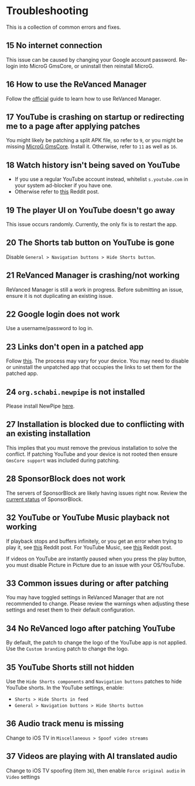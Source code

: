 # Troubleshooting

This is a collection of common errors and fixes.

## 15 No internet connection

This issue can be caused by changing your Google account password. Re-login into MicroG GmsCore, or uninstall then reinstall MicroG.

## 16 How to use the ReVanced Manager

Follow the [official](https://github.com/revanced/revanced-manager/tree/main/docs) guide to learn how to use ReVanced Manager.

## 17 YouTube is crashing on startup or redirecting me to a page after applying patches

You might likely be patching a split APK file, so refer to `9`, or you might be missing [MicroG GmsCore](https://github.com/revanced/GmsCore/releases/latest). Install it. Otherwise, refer to `11` as well as `16`.

## 18 Watch history isn't being saved on YouTube

- If you use a regular YouTube account instead, whitelist `s.youtube.com` in your system ad-blocker if you have one.
- Otherwise refer to [this](https://www.reddit.com/r/revancedapp/comments/1fk5dph/spoofing_fixes_for_youtube/) Reddit post.

## 19 The player UI on YouTube doesn't go away

This issue occurs randomly. Currently, the only fix is to restart the app.

## 20 The Shorts tab button on YouTube is gone

Disable `General > Navigation buttons > Hide Shorts button`.

## 21 ReVanced Manager is crashing/not working

ReVanced Manager is still a work in progress. Before submitting an issue, ensure it is not duplicating an existing issue.

## 22 Google login does not work

Use a username/password to log in.

## 23 Links don't open in a patched app

Follow [this](https://support.google.com/pixelphone/answer/6271667). The process may vary for your device. You may need to disable or uninstall the unpatched app that occupies the links to set them for the patched app.

## 24 `org.schabi.newpipe` is not installed

Please install NewPipe [here](https://newpipe.net/#download).

## 27 Installation is blocked due to conflicting with an existing installation

This implies that you must remove the previous installation to solve the conflict.  If patching YouTube and your device is not rooted then ensure `GmsCore support` was included during patching.

## 28 SponsorBlock does not work

The servers of SponsorBlock are likely having issues right now. Review the [current status](https://status.sponsor.ajay.app/) of SponsorBlock.

## 32 YouTube or YouTube Music playback not working

If playback stops and buffers infinitely, or you get an error when trying to play it, see [this](https://www.reddit.com/r/revancedapp/comments/1fk5dph/spoofing_fixes_for_youtube/) Reddit post.
For YouTube Music, see [this](https://www.reddit.com/r/revancedapp/comments/1hfr6ne/youtube_music_playback_issues_fixed/) Reddit post.

If videos on YouTube are instantly paused when you press the play button, you must disable Picture in Picture due to an issue with your OS/YouTube.

## 33 Common issues during or after patching

You may have toggled settings in ReVanced Manager that are not recommended to change. Please review the warnings when adjusting these settings and reset them to their default configuration.

## 34 No ReVanced logo after patching YouTube

By default, the patch to change the logo of the YouTube app is not applied. Use the `Custom branding` patch to change the logo.

## 35 YouTube Shorts still not hidden

Use the `Hide Shorts components` and `Navigation buttons` patches to hide YouTube shorts. In the YouTube settings, enable:

- `Shorts > Hide Shorts in feed`
- `General > Navigation buttons > Hide Shorts button`

## 36 Audio track menu is missing

Change to iOS TV in `Miscellaneous > Spoof video streams`

## 37 Videos are playing with AI translated audio

Change to iOS TV spoofing (item `36`), then enable `Force original audio` in `Video` settings


